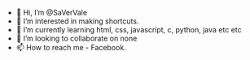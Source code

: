 - 👋 Hi, I’m @SaVerVale
- 👀 I’m interested in making shortcuts.
- 🌱 I’m currently learning html, css, javascript, c, python, java etc etc
- 💞️ I’m looking to collaborate on none
- 📫 How to reach me - Facebook.

<!---
SaVerVale/SaVerVale is a ✨ special ✨ repository because its `README.md` (this file) appears on your GitHub profile.
You can click the Preview link to take a look at your changes.
--->
